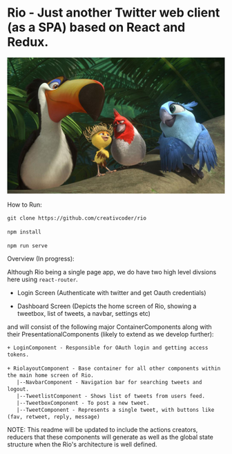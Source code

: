 # Rio - Just another Twitter web client (as a SPA) based on React and Redux.

![Rio splash](public/rio_readme.jpg)

How to Run:
```
git clone https://github.com/creativcoder/rio

npm install

npm run serve

```


Overview (In progress):

Although Rio being a single page app, we do have two high level divsions here using `react-router`.

+ Login Screen (Authenticate with twitter and get Oauth credentials)

+ Dashboard Screen (Depicts the home screen of Rio, showing a tweetbox, list of tweets, a navbar, settings etc)

and will consist of the following major ContainerComponents along with their PresentationalComponents (likely to extend as we develop further):
```
+ LoginComponent - Responsible for OAuth login and getting access tokens.

+ RiolayoutComponent - Base container for all other components within the main home screen of Rio.
   |--NavbarComponent - Navigation bar for searching tweets and logout.
   |--TweetlistComponent - Shows list of tweets from users feed.
   |--TweetboxComponent - To post a new tweet.
   |--TweetComponent - Represents a single tweet, with buttons like (fav, retweet, reply, message)
```

NOTE: This readme will be updated to include the actions creators, reducers that these components will generate as well as the global state structure when the Rio's architecture is well defined.
